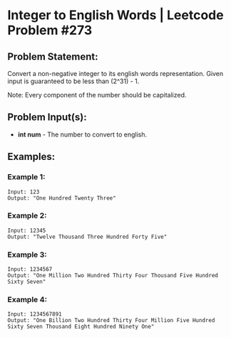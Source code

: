 Integer to English Words | Leetcode Problem #273
===
## Problem Statement:

Convert a non-negative integer to its english words representation. Given input is guaranteed to be less than (2^31) - 1.

Note: Every component of the number should be capitalized.

## Problem Input(s):
- **int num** - The number to convert to english.

## Examples:

### Example 1:
```
Input: 123
Output: "One Hundred Twenty Three"
```

### Example 2:
```
Input: 12345
Output: "Twelve Thousand Three Hundred Forty Five"
```

### Example 3:
```
Input: 1234567
Output: "One Million Two Hundred Thirty Four Thousand Five Hundred Sixty Seven"
```

### Example 4:
```
Input: 1234567891
Output: "One Billion Two Hundred Thirty Four Million Five Hundred Sixty Seven Thousand Eight Hundred Ninety One"
```
